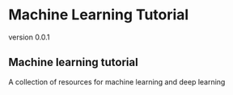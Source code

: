 # Machine Learning Tutorial 


version 0.0.1

## Machine learning tutorial 

A collection of resources for machine learning and deep learning

